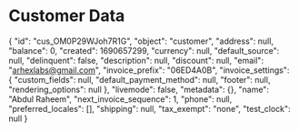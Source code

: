 # Customer Data
{
"id": "cus_OM0P29WJoh7R1G",
"object": "customer",
"address": null,
"balance": 0,
"created": 1690657299,
"currency": null,
"default_source": null,
"delinquent": false,
"description": null,
"discount": null,
"email": "arhexlabs@gmail.com",
"invoice_prefix": "06ED4A0B",
"invoice_settings": {
"custom_fields": null,
"default_payment_method": null,
"footer": null,
"rendering_options": null
},
"livemode": false,
"metadata": {},
"name": "Abdul Raheem",
"next_invoice_sequence": 1,
"phone": null,
"preferred_locales": [],
"shipping": null,
"tax_exempt": "none",
"test_clock": null
}
